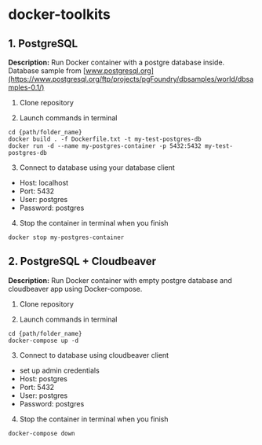 # docker-toolkits

## 1. PostgreSQL 
**Description:** Run Docker container with a postgre database inside. Database sample from [www.postgresql.org](https://www.postgresql.org/ftp/projects/pgFoundry/dbsamples/world/dbsamples-0.1/)

1. Clone repository 

2. Launch commands in terminal
```
cd {path/folder_name}
docker build . -f Dockerfile.txt -t my-test-postgres-db
docker run -d --name my-postgres-container -p 5432:5432 my-test-postgres-db
```
3. Connect to database using your database client

- Host: localhost
- Port: 5432
- User: postgres
- Password: postgres

4. Stop the container in terminal when you finish
```
docker stop my-postgres-container
```

## 2. PostgreSQL + Cloudbeaver 
**Description:** Run Docker container with empty postgre database and cloudbeaver app using Docker-compose.

1. Clone repository 

2. Launch commands in terminal
```
cd {path/folder_name}
docker-compose up -d
```
3. Connect to database using cloudbeaver client

- set up admin credentials
- Host: postgres
- Port: 5432
- User: postgres
- Password: postgres

4. Stop the container in terminal when you finish
```
docker-compose down
```
